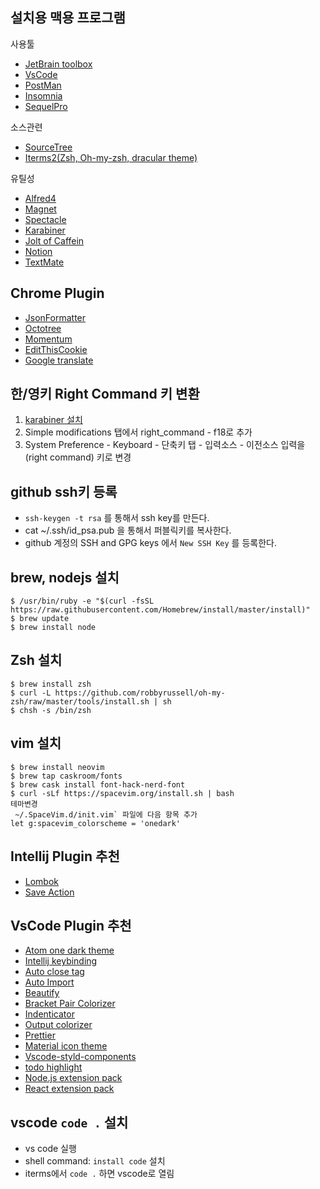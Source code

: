 ## 설치용 맥용 프로그램

사용툴

-   [JetBrain toolbox](https://www.jetbrains.com/toolbox-app/)
-   [VsCode](https://code.visualstudio.com/download)
-   [PostMan](https://www.getpostman.com/downloads/)
-   [Insomnia](https://insomnia.rest/)
-   [SequelPro](https://sequelpro.com/download)

소스관련

-   [SourceTree](https://www.sourcetreeapp.com/)
-   [Iterms2(Zsh, Oh-my-zsh, dracular theme)](https://www.iterm2.com/downloads.html)

유틸성

-   [Alfred4](https://www.alfredapp.com/)
-   [Magnet](https://apps.apple.com/us/app/magnet/id441258766?mt=12)
-   [Spectacle](https://www.spectacleapp.com/)
-   [Karabiner](https://pqrs.org/osx/karabiner/)
-   [Jolt of Caffein](https://apps.apple.com/us/app/jolt-of-caffeine/id1437130425?mt=12)
-   [Notion](https://www.notion.so/desktop)
-   [TextMate](https://macromates.com/download)

## Chrome Plugin

-   [JsonFormatter](https://chrome.google.com/webstore/detail/json-formatter/bcjindcccaagfpapjjmafapmmgkkhgoa)
-   [Octotree](https://chrome.google.com/webstore/detail/octotree/bkhaagjahfmjljalopjnoealnfndnagc)
-   [Momentum](https://chrome.google.com/webstore/detail/momentum/laookkfknpbbblfpciffpaejjkokdgca)
-   [EditThisCookie](https://chrome.google.com/webstore/detail/editthiscookie/fngmhnnpilhplaeedifhccceomclgfbg)
-   [Google translate](https://chrome.google.com/webstore/detail/google-translate/aapbdbdomjkkjkaonfhkkikfgjllcleb)

## 한/영키 Right Command 키 변환

1.  [karabiner 설치](https://pqrs.org/osx/karabiner/)
2.  Simple modifications 탭에서 right_command - f18로 추가
3.  System Preference - Keyboard - 단축키 탭 - 입력소스 - 이전소스 입력을 (right command) 키로 변경

## github ssh키 등록

-   `ssh-keygen -t rsa` 를 통해서 ssh key를 만든다.
-   cat ~/.ssh/id_psa.pub 을 통해서 퍼블릭키를 복사한다.
-   github 계정의 SSH and GPG keys 에서 `New SSH Key` 를 등록한다.

## brew, nodejs 설치

```
$ /usr/bin/ruby -e "$(curl -fsSL https://raw.githubusercontent.com/Homebrew/install/master/install)"
$ brew update
$ brew install node
```

## Zsh 설치

```
$ brew install zsh
$ curl -L https://github.com/robbyrussell/oh-my-zsh/raw/master/tools/install.sh | sh
$ chsh -s /bin/zsh
```

## vim 설치

```
$ brew install neovim
$ brew tap caskroom/fonts
$ brew cask install font-hack-nerd-font
$ curl -sLf https://spacevim.org/install.sh | bash
테마변경
 ~/.SpaceVim.d/init.vim` 파일에 다음 항목 추가
let g:spacevim_colorscheme = 'onedark'
```

## Intellij Plugin 추천

-   [Lombok](https://plugins.jetbrains.com/plugin/6317-lombok)
-   [Save Action](https://plugins.jetbrains.com/plugin/7642-save-actions)

## VsCode Plugin 추천

-   [Atom one dark theme](https://marketplace.visualstudio.com/items?itemName=akamud.vscode-theme-onedark)
-   [Intellij keybinding](https://marketplace.visualstudio.com/items?itemName=k--kato.intellij-idea-keybindings)
-   [Auto close tag](https://marketplace.visualstudio.com/items?itemName=formulahendry.auto-close-tag)
-   [Auto Import](https://marketplace.visualstudio.com/items?itemName=steoates.autoimport)
-   [Beautify](https://marketplace.visualstudio.com/items?itemName=HookyQR.beautify)
-   [Bracket Pair Colorizer](https://marketplace.visualstudio.com/items?itemName=CoenraadS.bracket-pair-colorizer)
-   [Indenticator](https://marketplace.visualstudio.com/items?itemName=SirTori.indenticator)
-   [Output colorizer](https://marketplace.visualstudio.com/items?itemName=IBM.output-colorizer)
-   [Prettier](https://marketplace.visualstudio.com/items?itemName=esbenp.prettier-vscode)
-   [Material icon theme](https://marketplace.visualstudio.com/items?itemName=PKief.material-icon-theme)
-   [Vscode-styld-components](https://marketplace.visualstudio.com/items?itemName=jpoissonnier.vscode-styled-components)
-   [todo highlight](https://marketplace.visualstudio.com/items?itemName=wayou.vscode-todo-highlight)
-   [Node.js extension pack](https://marketplace.visualstudio.com/items?itemName=waderyan.nodejs-extension-pack)
-   [React extension pack](https://marketplace.visualstudio.com/items?itemName=jawandarajbir.react-vscode-extension-pack)

## vscode `code .` 설치

-   vs code 실행
-   shell command: `install code` 설치
-   iterms에서 `code .` 하면 vscode로 열림